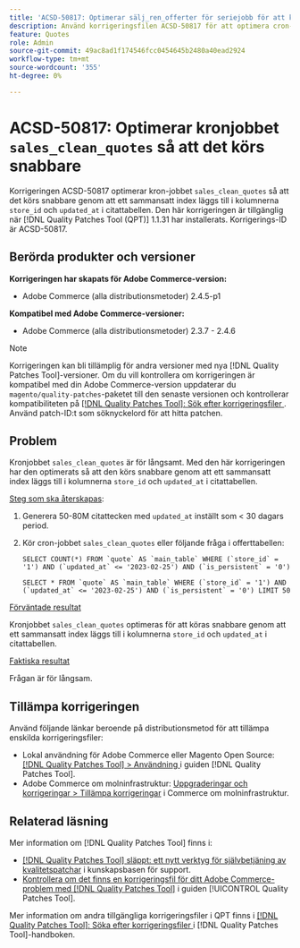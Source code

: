 ```yaml
---
title: 'ACSD-50817: Optimerar sälj_ren_offerter för seriejobb för att köra snabbare'
description: Använd korrigeringsfilen ACSD-50817 för att optimera cron-jobbet "sales_clean_quotes" så att det körs snabbare genom att lägga till ett sammansatt index i kolumnerna "store_id" och "updated_at" i citattabellen.
feature: Quotes
role: Admin
source-git-commit: 49ac8ad1f174546fcc0454645b2480a40ead2924
workflow-type: tm+mt
source-wordcount: '355'
ht-degree: 0%

---
```


# ACSD-50817: Optimerar kronjobbet `sales_clean_quotes` så att det körs snabbare

Korrigeringen ACSD-50817 optimerar kron-jobbet `sales_clean_quotes` så att det körs snabbare genom att ett sammansatt index läggs till i kolumnerna `store_id` och `updated_at` i citattabellen. Den här korrigeringen är tillgänglig när [!DNL Quality Patches Tool (QPT)] 1.1.31 har installerats. Korrigerings-ID är ACSD-50817.

## Berörda produkter och versioner

**Korrigeringen har skapats för Adobe Commerce-version:**

* Adobe Commerce (alla distributionsmetoder) 2.4.5-p1

**Kompatibel med Adobe Commerce-versioner:**

* Adobe Commerce (alla distributionsmetoder) 2.3.7 - 2.4.6

>[!NOTE]
>
>Korrigeringen kan bli tillämplig för andra versioner med nya [!DNL Quality Patches Tool]-versioner. Om du vill kontrollera om korrigeringen är kompatibel med din Adobe Commerce-version uppdaterar du `magento/quality-patches`-paketet till den senaste versionen och kontrollerar kompatibiliteten på [[!DNL Quality Patches Tool]: Sök efter korrigeringsfiler ](https://experienceleague.adobe.com/tools/commerce-quality-patches/index.html). Använd patch-ID:t som söknyckelord för att hitta patchen.

## Problem

Kronjobbet `sales_clean_quotes` är för långsamt. Med den här korrigeringen har den optimerats så att den körs snabbare genom att ett sammansatt index läggs till i kolumnerna `store_id` och `updated_at` i citattabellen.

<u>Steg som ska återskapas</u>:

1. Generera 50-80M citattecken med `updated_at` inställt som &lt; 30 dagars period.
1. Kör cron-jobbet `sales_clean_quotes` eller följande fråga i offerttabellen:

   ```cron
   SELECT COUNT(*) FROM `quote` AS `main_table` WHERE (`store_id` = '1') AND (`updated_at` <= '2023-02-25') AND (`is_persistent` = '0')
   
   SELECT * FROM `quote` AS `main_table` WHERE (`store_id` = '1') AND (`updated_at` <= '2023-02-25') AND (`is_persistent` = '0') LIMIT 50
   ```

<u>Förväntade resultat</u>

Kronjobbet `sales_clean_quotes` optimeras för att köras snabbare genom att ett sammansatt index läggs till i kolumnerna `store_id` och `updated_at` i citattabellen.

<u>Faktiska resultat</u>

Frågan är för långsam.

## Tillämpa korrigeringen

Använd följande länkar beroende på distributionsmetod för att tillämpa enskilda korrigeringsfiler:

* Lokal användning för Adobe Commerce eller Magento Open Source: [[!DNL Quality Patches Tool] > Användning ](https://experienceleague.adobe.com/docs/commerce-operations/tools/quality-patches-tool/usage.html) i guiden [!DNL Quality Patches Tool].
* Adobe Commerce om molninfrastruktur: [Uppgraderingar och korrigeringar > Tillämpa korrigeringar](https://experienceleague.adobe.com/docs/commerce-cloud-service/user-guide/develop/upgrade/apply-patches.html) i Commerce om molninfrastruktur.

## Relaterad läsning

Mer information om [!DNL Quality Patches Tool] finns i:

* [[!DNL Quality Patches Tool] släppt: ett nytt verktyg för självbetjäning av kvalitetspatchar](https://experienceleague.adobe.com/en/docs/commerce-knowledge-base/kb/announcements/commerce-announcements/magento-quality-patches-released-new-tool-to-self-serve-quality-patches) i kunskapsbasen för support.
* [Kontrollera om det finns en korrigeringsfil för ditt Adobe Commerce-problem med  [!DNL Quality Patches Tool]](/help/tools/quality-patches-tool/patches-available-in-qpt/check-patch-for-magento-issue-with-magento-quality-patches.md) i guiden [!UICONTROL Quality Patches Tool].


Mer information om andra tillgängliga korrigeringsfiler i QPT finns i [[!DNL Quality Patches Tool]: Söka efter korrigeringsfiler ](https://experienceleague.adobe.com/tools/commerce-quality-patches/index.html) i [!DNL Quality Patches Tool]-handboken.
